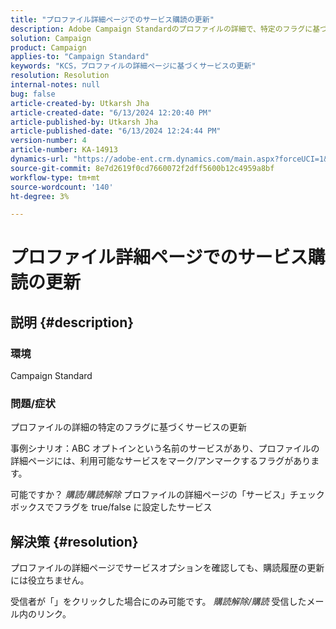 ```yaml
---
title: "プロファイル詳細ページでのサービス購読の更新"
description: Adobe Campaign Standardのプロファイルの詳細で、特定のフラグに基づいてサービスを更新する方法を説明します。
solution: Campaign
product: Campaign
applies-to: "Campaign Standard"
keywords: "KCS，プロファイルの詳細ページに基づくサービスの更新"
resolution: Resolution
internal-notes: null
bug: false
article-created-by: Utkarsh Jha
article-created-date: "6/13/2024 12:20:40 PM"
article-published-by: Utkarsh Jha
article-published-date: "6/13/2024 12:24:44 PM"
version-number: 4
article-number: KA-14913
dynamics-url: "https://adobe-ent.crm.dynamics.com/main.aspx?forceUCI=1&pagetype=entityrecord&etn=knowledgearticle&id=0be7f855-7f29-ef11-840a-00224808decd"
source-git-commit: 8e7d2619f0cd7660072f2dff5600b12c4959a8bf
workflow-type: tm+mt
source-wordcount: '140'
ht-degree: 3%

---
```


# プロファイル詳細ページでのサービス購読の更新

## 説明 {#description}


### 環境

Campaign Standard

### 問題/症状

プロファイルの詳細の特定のフラグに基づくサービスの更新



事例シナリオ：ABC オプトインという名前のサービスがあり、プロファイルの詳細ページには、利用可能なサービスをマーク/アンマークするフラグがあります。

可能ですか？ *購読/購読解除* プロファイルの詳細ページの「サービス」チェックボックスでフラグを true/false に設定したサービス
















## 解決策 {#resolution}


プロファイルの詳細ページでサービスオプションを確認しても、購読履歴の更新には役立ちません。

受信者が「」をクリックした場合にのみ可能です。 *購読解除/購読* 受信したメール内のリンク。
